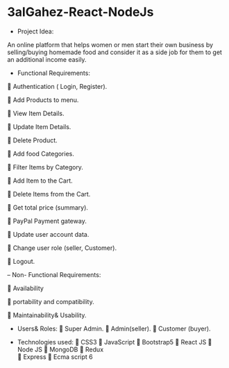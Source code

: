 # 3alGahez-React-NodeJs
- Project Idea:

An online platform that helps women or men start their own business by selling/buying homemade food and consider it as a side job for them to get an additional income easily.

- Functional Requirements:

 Authentication ( Login,
Register). 

 Add Products to
menu.

 View Item Details.

 Update Item Details.

 Delete Product.

 Add food Categories.

 Filter Items by
Category. 

 Add Item to the Cart.

 Delete Items from the
Cart.

 Get total price
(summary).

 PayPal Payment
gateway.

 Update user account
data.

 Change user role
(seller, Customer).

 Logout. 

– Non- Functional Requirements:

 Availability

 portability and
compatibility.

 Maintainability&
Usability.


- Users& Roles:
 Super Admin.
 Admin(seller).
 Customer (buyer). 

- Technologies used:
 CSS3 
 JavaScript
 Bootstrap5
 React JS
 Node JS 
 MongoDB
 Redux  
 Express 
 Ecma script 6


